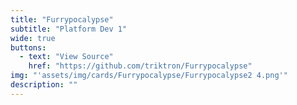 ```yaml
---
title: "Furrypocalypse"
subtitle: "Platform Dev 1"
wide: true
buttons:
  - text: "View Source"
    href: "https://github.com/triktron/Furrypocalypse"
img: "'assets/img/cards/Furrypocalypse/Furrypocalypse2 4.png'"
description: ""
---
```

